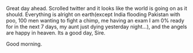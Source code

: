 Great day ahead. Scrolled twitter and it looks like the world is going on as it should. Everything is alright on earth(except India flooding Pakistan with poo, 100 men wanting to fight a chimp, me having an exam I am 0% ready for in the next 7 days, my aunt just dying yesterday night...), and the angels are happy in heaven. Its a good day, Sire.

Good morning.